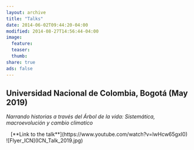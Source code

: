 ```yaml
---
layout: archive
title: "Talks"
date: 2014-06-02T09:44:20-04:00
modified: 2014-08-27T14:56:44-04:00
image:
  feature:
  teaser:
  thumb:
share: true
ads: false
---
```


## Universidad Nacional de Colombia, Bogotá (May 2019)

*Narrando historias a través del Árbol de la vida: Sistemática, macroevolución y cambio climatico*
<center>[**Link to the talk**](https://www.youtube.com/watch?v=lwHcw65gxI0)</center>
![Flyer_ICN](ICN_Talk_2019.jpg)

